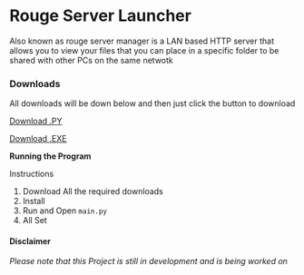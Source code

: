 # Rouge Server Launcher
Also known as rouge server manager 
is a LAN based HTTP server that allows you to view your files that you can place in a specific folder to be shared with other PCs on the same netwotk
 
### Downloads 
All downloads will be down below
and then just click the button to download 

[Download .PY](https://www.example.com)

[Download .EXE](https://www.example.com)

**Running the Program**

Instructions

1. Download All the required downloads 
2. Install 
3. Run and Open `main.py`
4. All Set

#### Disclaimer
_Please note that this Project is still in development and is being  worked on_ 
